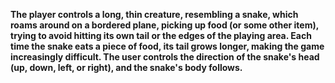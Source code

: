 **The player controls a long, thin creature,
resembling a snake, which roams around on
a bordered plane, picking up food (or some
other item), trying to avoid hitting its own tail
or the edges of the playing area. Each time
the snake eats a piece of food, its tail grows
longer, making the game increasingly
difficult. The user controls the direction of
the snake's head (up, down, left, or right),
and the snake's body follows.**

